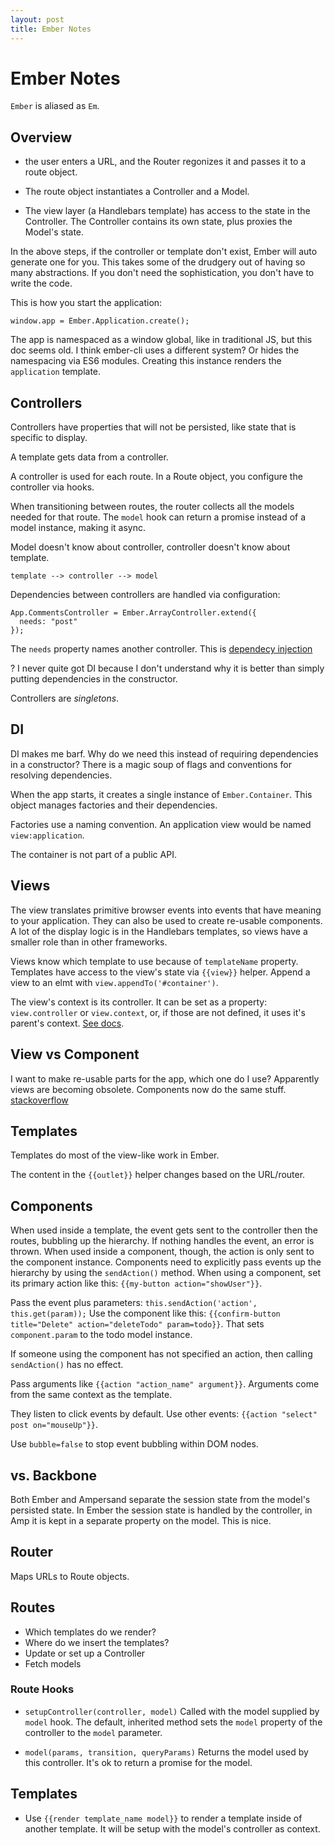```yaml
---
layout: post
title: Ember Notes
---
```


# Ember Notes #
`Ember` is aliased as `Em`.

## Overview ##

* the user enters a URL, and the Router regonizes it and passes it to a route object.

* The route object instantiates a Controller and a Model.

* The view layer (a Handlebars template) has access to the state in the Controller. The Controller contains its own state, plus proxies the Model's state.

In the above steps, if the controller or template don't exist, Ember will auto generate one for you. This takes some of the drudgery out of having so many abstractions. If you don't need the sophistication, you don't have to write the code.

This is how you start the application:

	window.app = Ember.Application.create();

The app is namespaced as a window global, like in traditional JS, but this doc seems old. I think ember-cli uses a different system? Or hides the namespacing via ES6 modules. Creating this instance renders the `application` template.


## Controllers ##
Controllers have properties that will not be persisted, like state that is specific to display.

A template gets data from a controller.

A controller is used for each route. In a Route object, you configure the controller via hooks.

When transitioning between routes, the router collects all the models needed for that route. The `model` hook can return a promise instead of a model instance, making it async.

Model doesn't know about controller, controller doesn't know about template.

	template --> controller --> model

Dependencies between controllers are handled via configuration:

	App.CommentsController = Ember.ArrayController.extend({
	  needs: "post"
	});

The `needs` property names another controller. This is [dependecy injection](http://emberjs.com/guides/understanding-ember/dependency-injection-and-service-lookup/)

? I never quite got DI because I don't understand why it is better than simply putting dependencies in the constructor.

Controllers are *singletons*.

## DI ##
DI makes me barf. Why do we need this instead of requiring dependencies in a constructor? There is a magic soup of flags and conventions for resolving dependencies.

When the app starts, it creates a single instance of `Ember.Container`. This object manages factories and their dependencies.

Factories use a naming convention. An application view would be named `view:application`.

The container is not part of a public API.

## Views ##
The view translates primitive browser events into events that have meaning to your application. They can also be used to create re-usable components.
A lot of the display logic is in the Handlebars templates, so views have a smaller role than in other frameworks.

Views know which template to use because of `templateName` property. Templates have access to the view's state via `{{view}}` helper. Append a view to an elmt with `view.appendTo('#container')`.

The view's context is its controller. It can be set as a property: `view.controller` or `view.context`, or, if those are not defined, it uses it's parent's context. [See docs](http://emberjs.com/api/classes/Ember.View.html#toc_view-context).


## View vs Component ##
I want to make re-usable parts for the app, which one do I use? Apparently views are becoming obsolete. Components now do the same stuff. [stackoverflow](http://stackoverflow.com/questions/18593424/views-vs-components-in-ember-js)


## Templates ##
Templates do most of the view-like work in Ember.

The content in the `{{outlet}}` helper changes based on the URL/router.


## Components ##
When used inside a template, the event gets sent to the controller then the routes, bubbling up the hierarchy. If nothing handles the event, an error is thrown. When used inside a component, though, the action is only sent to the component instance. Components need to explicitly pass events up the hierarchy by using the `sendAction()` method. When using a component, set its primary action like this: `{{my-button action="showUser"}}`.

Pass the event plus parameters: `this.sendAction('action', this.get(param));`
Use the component like this: `{{confirm-button title="Delete" action="deleteTodo" param=todo}}`. That sets `component.param` to the todo model instance.

If someone using the component has not specified an action, then calling `sendAction()` has no effect.

Pass arguments like `{{action "action_name" argument}}`. Arguments come from the same context as the template.

They listen to click events by default. Use other events: `{{action "select" post on="mouseUp"}}`.

Use `bubble=false` to stop event bubbling within DOM nodes.


## vs. Backbone ##
Both Ember and Ampersand separate the session state from the model's persisted state. In Ember the session state is handled by the controller, in Amp it is kept in a separate property on the model. This is nice.









## Router ##
Maps URLs to Route objects.

## Routes ##
* Which templates do we render?
* Where do we insert the templates?
* Update or set up a Controller
* Fetch models

### Route Hooks ###
* `setupController(controller, model)`
Called with the model supplied by `model` hook. The default, inherited method sets the `model` property of the controller to the `model` parameter.

* `model(params, transition, queryParams)`
Returns the model used by this controller. It's ok to return a promise for the model.


## Templates ##
* Use `{{render template_name model}}` to render a template inside of another template. It will be setup with the model's controller as context.





